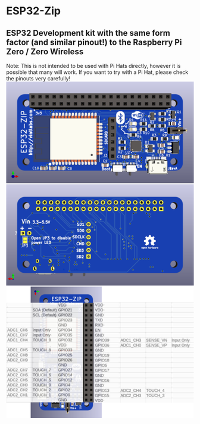 # ESP32-Zip
## ESP32 Development kit with the same form factor (and similar pinout!) to the Raspberry Pi Zero / Zero Wireless
Note: This is not intended to be used with Pi Hats directly, however it is possible that many will work. If you want to try with a Pi Hat, please check the pinouts very carefully!
![Board Top](https://github.com/vintlabs/ESP32-Zip/raw/master/top.png)
![Board Bottom](https://github.com/vintlabs/ESP32-Zip/raw/master/bottom.png)
![Pinout](https://github.com/vintlabs/ESP32-Zip/raw/master/pinout.png)
